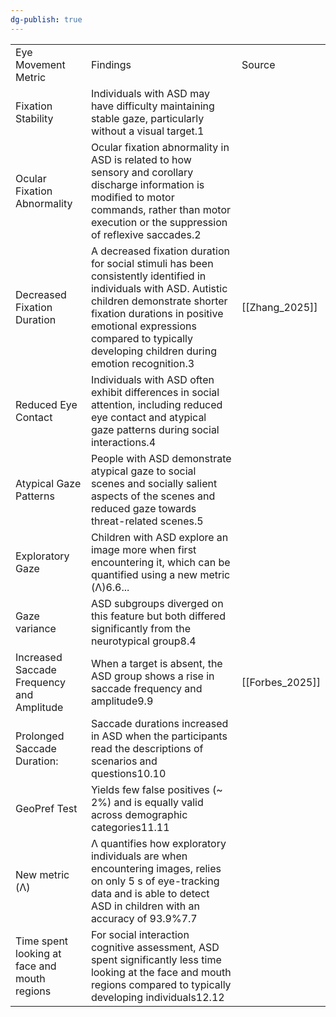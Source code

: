 ```yaml
---
dg-publish: true
---
```



|                                              |                                                                                                                                                                                                                                                                              |                 |
| -------------------------------------------- | ---------------------------------------------------------------------------------------------------------------------------------------------------------------------------------------------------------------------------------------------------------------------------- | --------------- |
| Eye Movement Metric                          | Findings                                                                                                                                                                                                                                                                     | Source          |
| Fixation Stability                           | Individuals with ASD may have difficulty maintaining stable gaze, particularly without a visual target.1                                                                                                                                                                     |                 |
| Ocular Fixation Abnormality                  | Ocular fixation abnormality in ASD is related to how sensory and corollary discharge information is modified to motor commands, rather than motor execution or the suppression of reflexive saccades.2                                                                       |                 |
| Decreased Fixation Duration                  | A decreased fixation duration for social stimuli has been consistently identified in individuals with ASD. Autistic children demonstrate shorter fixation durations in positive emotional expressions compared to typically developing children during emotion recognition.3 | [[Zhang_2025]]  |
| Reduced Eye Contact                          | Individuals with ASD often exhibit differences in social attention, including reduced eye contact and atypical gaze patterns during social interactions.4                                                                                                                    |                 |
| Atypical Gaze Patterns                       | People with ASD demonstrate atypical gaze to social scenes and socially salient aspects of the scenes and reduced gaze towards threat-related scenes.5                                                                                                                       |                 |
| Exploratory Gaze                             | Children with ASD explore an image more when first encountering it, which can be quantified using a new metric (Λ)6.6...                                                                                                                                                     |                 |
| Gaze variance                                | ASD subgroups diverged on this feature but both differed significantly from the neurotypical group8.4                                                                                                                                                                        |                 |
| Increased Saccade Frequency and Amplitude    | When a target is absent, the ASD group shows a rise in saccade frequency and amplitude9.9                                                                                                                                                                                    | [[Forbes_2025]] |
| Prolonged Saccade Duration:                  | Saccade durations increased in ASD when the participants read the descriptions of scenarios and questions10.10                                                                                                                                                               |                 |
| GeoPref Test                                 | Yields few false positives (~ 2%) and is equally valid across demographic categories11.11                                                                                                                                                                                    |                 |
| New metric (Λ)                               | Λ quantifies how exploratory individuals are when encountering images, relies on only 5 s of eye-tracking data and is able to detect ASD in children with an accuracy of 93.9%7.7                                                                                            |                 |
| Time spent looking at face and mouth regions | For social interaction cognitive assessment, ASD spent significantly less time looking at the face and mouth regions compared to typically developing individuals12.12                                                                                                       |                 |

